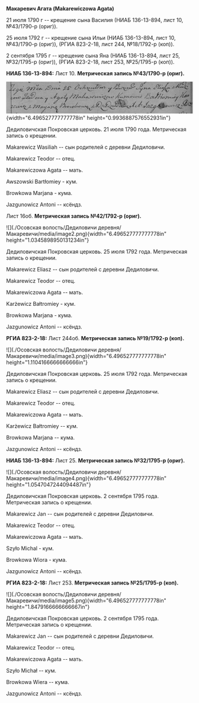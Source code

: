 **Макаревич Агата (Makarewiczowa Agata)**

21 июля 1790 г -- крещение сына Василия (НИАБ 136-13-894, лист 10,
№43/1790-р (ориг)).

25 июля 1792 г -- крещение сына Ильи (НИАБ 136-13-894, лист 10,
№43/1790-р (ориг)), (РГИА 823-2-18, лист 244, №18/1792-р (коп)).

2 сентября 1795 г -- крещение сына Яна (НИАБ 136-13-894, лист 25,
№32/1795-р (ориг)), (РГИА 823-2-18, лист 253, №25/1795-р (коп)).

**НИАБ 136-13-894:** Лист 10. **Метрическая запись №43/1790-р (ориг).**

![](./media/c9d870d94f2a57a62df5958289fc6c1f5540228f.png){width="6.496527777777778in"
height="0.9936887576552931in"}

Дедиловичская Покровская церковь. 21 июля 1790 года. Метрическая запись
о крещении.

Makarewicz Wasiliah -- сын родителей с деревни Дедиловичи.

Makarewicz Teodor -- отец.

Makarewiczowa Agata -- мать.

Awszowski Bartłomiey - кум.

Browkowa Marjana - кума.

Jazgunowicz Antoni -- ксёндз.

Лист 16об. **Метрическая запись №42/1792-р (ориг).**

![](./Осовская волость/Дедиловичи деревня/Макаревичи/media/image2.png){width="6.496527777777778in"
height="1.0345898950131234in"}

Дедиловичская Покровская церковь. 25 июля 1792 года. Метрическая запись
о крещении.

Makarewicz Eliasz -- сын родителей с деревни Дедиловичи.

Makarewicz Teodor -- отец.

Makarewiczowa Agata -- мать.

Karżewicz Bałtromiey - кум.

Browkowa Marjana - кума.

Jazgunowicz Antoni -- ксёндз.

**РГИА 823-2-18:** Лист 244об. **Метрическая запись №19/1792-р (коп).**

![](./Осовская волость/Дедиловичи деревня/Макаревичи/media/image3.png){width="6.496527777777778in"
height="1.1104166666666666in"}

Дедиловичская Покровская церковь. 25 июля 1792 года. Метрическая запись
о крещении.

Makarewicz Eliasz -- сын родителей с деревни Дедиловичи.

Makarewicz Teodor -- отец.

Makarewiczowa Agata -- мать.

Karżewicz Bałtromiey -- кум.

Browkowa Marjana -- кума.

Jazgunowicz Antoni -- ксёндз.

**НИАБ 136-13-894:** Лист 25. **Метрическая запись №32/1795-р (ориг).**

![](./Осовская волость/Дедиловичи деревня/Макаревичи/media/image4.png){width="6.496527777777778in"
height="1.0547047244094487in"}

Дедиловичская Покровская церковь. 2 сентября 1795 года. Метрическая
запись о крещении.

Makarewicz Jan -- сын родителей с деревни Дедиловичи.

Makarewicz Teodor -- отец.

Makarewiczowa Agata -- мать.

Szyło Michal - кум.

Browkowa Wiora - кума.

Jazgunowicz Antoni -- ксёндз.

**РГИА 823-2-18:** Лист 253. **Метрическая запись №25/1795-р (коп).**

![](./Осовская волость/Дедиловичи деревня/Макаревичи/media/image5.png){width="6.496527777777778in"
height="1.8479166666666667in"}

Дедиловичская Покровская церковь. 2 сентября 1795 года. Метрическая
запись о крещении.

Makarewicz Jan -- сын родителей с деревни Дедиловичи.

Makarewicz Teodor -- отец.

Makarewiczowa Agata -- мать.

Szyło Michał -- кум.

Browkowa Wiera -- кума.

Jazgunowicz Antoni -- ксёндз.
